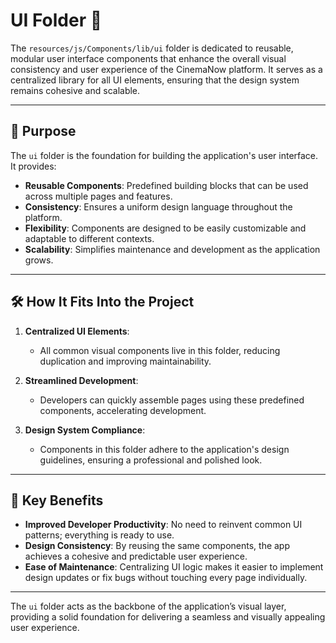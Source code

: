 # UI Folder 📂

The `resources/js/Components/lib/ui` folder is dedicated to reusable, modular user interface components that enhance the overall visual consistency and user experience of the CinemaNow platform. It serves as a centralized library for all UI elements, ensuring that the design system remains cohesive and scalable.

---

## 📂 Purpose

The `ui` folder is the foundation for building the application's user interface. It provides:

-   **Reusable Components**: Predefined building blocks that can be used across multiple pages and features.
-   **Consistency**: Ensures a uniform design language throughout the platform.
-   **Flexibility**: Components are designed to be easily customizable and adaptable to different contexts.
-   **Scalability**: Simplifies maintenance and development as the application grows.

---

## 🛠️ How It Fits Into the Project

1. **Centralized UI Elements**:

    - All common visual components live in this folder, reducing duplication and improving maintainability.

2. **Streamlined Development**:

    - Developers can quickly assemble pages using these predefined components, accelerating development.

3. **Design System Compliance**:
    - Components in this folder adhere to the application's design guidelines, ensuring a professional and polished look.

---

## 🌟 Key Benefits

-   **Improved Developer Productivity**: No need to reinvent common UI patterns; everything is ready to use.
-   **Design Consistency**: By reusing the same components, the app achieves a cohesive and predictable user experience.
-   **Ease of Maintenance**: Centralizing UI logic makes it easier to implement design updates or fix bugs without touching every page individually.

---

The `ui` folder acts as the backbone of the application’s visual layer, providing a solid foundation for delivering a seamless and visually appealing user experience.
